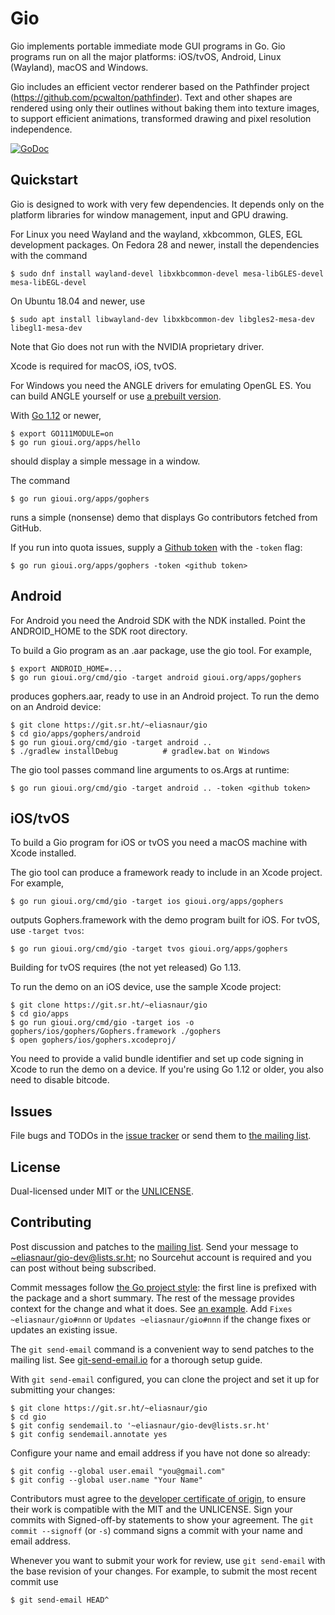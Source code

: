 # Gio

Gio implements portable immediate mode GUI programs in Go. Gio programs run on all the major platforms:
iOS/tvOS, Android, Linux (Wayland), macOS and Windows.

Gio includes an efficient vector renderer based on the Pathfinder project (https://github.com/pcwalton/pathfinder).
Text and other shapes are rendered using only their outlines without baking them into texture images,
to support efficient animations, transformed drawing and pixel resolution independence.

[![GoDoc](https://godoc.org/gioui.org/ui?status.svg)](https://godoc.org/gioui.org/ui)

## Quickstart

Gio is designed to work with very few dependencies. It depends only on the platform libraries for
window management, input and GPU drawing.

For Linux you need Wayland and the wayland, xkbcommon, GLES, EGL development packages. On Fedora 28 and newer,
install the dependencies with the command

	$ sudo dnf install wayland-devel libxkbcommon-devel mesa-libGLES-devel mesa-libEGL-devel

On Ubuntu 18.04 and newer, use

	$ sudo apt install libwayland-dev libxkbcommon-dev libgles2-mesa-dev libegl1-mesa-dev

Note that Gio does not run with the NVIDIA proprietary driver.

Xcode is required for macOS, iOS, tvOS.

For Windows you need the ANGLE drivers for emulating OpenGL ES. You can build ANGLE yourself or use
[a prebuilt version](https://drive.google.com/file/d/1k2950mHNtR2iwhweHS1rJ7reChTa3rki/view?usp=sharing).

With [Go 1.12](https://golang.org/dl/) or newer,

	$ export GO111MODULE=on
	$ go run gioui.org/apps/hello

should display a simple message in a window.

The command

	$ go run gioui.org/apps/gophers

runs a simple (nonsense) demo that displays Go contributors fetched from GitHub.

If you run into quota issues, supply a
[Github token](https://help.github.com/en/articles/creating-a-personal-access-token-for-the-command-line)
with the `-token` flag:

	$ go run gioui.org/apps/gophers -token <github token>

## Android

For Android you need the Android SDK with the NDK installed. Point the ANDROID_HOME to the SDK root
directory.

To build a Gio program as an .aar package, use the gio tool. For example,

	$ export ANDROID_HOME=...
	$ go run gioui.org/cmd/gio -target android gioui.org/apps/gophers

produces gophers.aar, ready to use in an Android project. To run
the demo on an Android device:

	$ git clone https://git.sr.ht/~eliasnaur/gio
	$ cd gio/apps/gophers/android
	$ go run gioui.org/cmd/gio -target android ..
	$ ./gradlew installDebug          # gradlew.bat on Windows

The gio tool passes command line arguments to os.Args at runtime:

	$ go run gioui.org/cmd/gio -target android .. -token <github token>

## iOS/tvOS

To build a Gio program for iOS or tvOS you need a macOS machine with Xcode installed.

The gio tool can produce a framework ready to include in an Xcode project. For example,

	$ go run gioui.org/cmd/gio -target ios gioui.org/apps/gophers

outputs Gophers.framework with the demo program built for iOS. For tvOS, use `-target tvos`:

	$ go run gioui.org/cmd/gio -target tvos gioui.org/apps/gophers

Building for tvOS requires (the not yet released) Go 1.13.

To run the demo on an iOS device, use the sample Xcode project:

	$ git clone https://git.sr.ht/~eliasnaur/gio
	$ cd gio/apps
	$ go run gioui.org/cmd/gio -target ios -o gophers/ios/gophers/Gophers.framework ./gophers
	$ open gophers/ios/gophers.xcodeproj/

You need to provide a valid bundle identifier and set up code signing in Xcode to run the demo
on a device. If you're using Go 1.12 or older, you also need to disable bitcode.

## Issues

File bugs and TODOs in the [issue tracker](https://todo.sr.ht/~eliasnaur/gio) or send them to
[the mailing list](mailto:~eliasnaur/gio-dev@lists.sr.ht).

## License

Dual-licensed under MIT or the [UNLICENSE](http://unlicense.org).

## Contributing

Post discussion and patches to the [mailing list](https://lists.sr.ht/~eliasnaur/gio-dev). Send your
message to [~eliasnaur/gio-dev@lists.sr.ht](mailto:~eliasnaur/gio-dev@lists.sr.ht); no Sourcehut account
is required and you can post without being subscribed.

Commit messages follow [the Go project style](https://golang.org/doc/contribute.html#commit_messages):
the first line is prefixed with the package and a short summary. The rest of the message provides context
for the change and what it does. See
[an example](https://git.sr.ht/~eliasnaur/gio/commit/abb9d291e954f3b80384046d7d4487e1ead6bd6a).
Add `Fixes ~eliasnaur/gio#nnn` or `Updates ~eliasnaur/gio#nnn` if the change fixes or updates an existing
issue.

The `git send-email` command is a convenient way to send patches to the mailing list. See
[git-send-email.io](https://git-send-email.io) for a thorough setup guide.

With `git send-email` configured, you can clone the project and set it up for submitting your changes:

	$ git clone https://git.sr.ht/~eliasnaur/gio
	$ cd gio
	$ git config sendemail.to '~eliasnaur/gio-dev@lists.sr.ht'
	$ git config sendemail.annotate yes

Configure your name and email address if you have not done so already:

	$ git config --global user.email "you@gmail.com"
	$ git config --global user.name "Your Name"

Contributors must agree to the [developer certificate of origin](https://developercertificate.org/),
to ensure their work is compatible with the MIT and the UNLICENSE. Sign your commits with Signed-off-by
statements to show your agreement. The `git commit --signoff` (or `-s`) command signs a commit with
your name and email address.

Whenever you want to submit your work for review, use `git send-email` with the base revision of your
changes. For example, to submit the most recent commit use

	$ git send-email HEAD^
